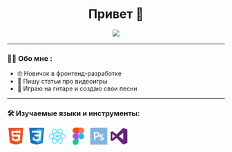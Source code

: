 <h1 align="center">Привет 👋</h1>
<div id="header" align="center">
  <img src="https://media.giphy.com/media/TIiyJfz7iHIv64031w/giphy.gif" width="100"/>
</div>
  

---
### :face_in_clouds: Обо мне :
- :nerd_face: Новичок в фронтенд-разработке
- :newspaper: Пишу статьи про видеоигры
- :guitar: Играю на гитаре и создаю свои песни
---


### :hammer_and_wrench: Изучаемые языки и инструменты:
<div>
  <img src="https://github.com/devicons/devicon/blob/master/icons/html5/html5-original.svg" width="40" height="40"/>&nbsp;
  <img src="https://github.com/devicons/devicon/blob/master/icons/css3/css3-original.svg" width="40" height="40"/>&nbsp;
  <img src="https://github.com/devicons/devicon/blob/master/icons/react/react-original.svg"width="40" height="40"/>&nbsp;
  <img src="https://github.com/devicons/devicon/blob/master/icons/figma/figma-original.svg"width="40" height="40"/>&nbsp;
  <img src="https://github.com/devicons/devicon/blob/master/icons/photoshop/photoshop-plain.svg"width="40" height="40"/>&nbsp;
  <img src="https://github.com/devicons/devicon/blob/master/icons/visualstudio/visualstudio-plain.svg"width="40" height="40"/>&nbsp;
</div>
